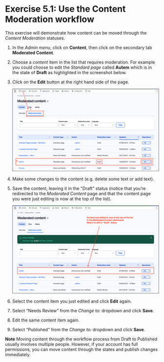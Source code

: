 # Exercise 5.1: Use the Content Moderation workflow

This exercise will demonstrate how content can be moved through the _Content Moderation_ statuses.

1. In the _Admin menu_, click on **Content**, then click on the secondary tab **Moderated Content**.
2. Choose a _content_ item in the list that requires moderation. For example you could choose to edit the _Standard page_ called **Autem** which is in the state of **Draft** as highlighted in the screenshot below.
3. Click on the **Edit** button at the right hand side of the page.
    
    ![Image of Content listing](../.gitbook/assets/Ex-5-1-Content-Moderation-1.png)

4. Make some changes to the content \(e.g. delete some text or add text\).
5. Save the content, leaving it in the "Draft" status \(notice that you’re redirected to the _Moderated Content_ page and that the content page you were just editing is now at the top of the list\).
	
    ![Image of updated Content listing](../.gitbook/assets/Ex-5-1-Content-Moderation-2.png)	
6. Select the content item you just edited and click **Edit** again.
7. Select “Needs Review" from the _Change to:_ dropdown and click **Save**.
8. Edit the same content item again.
9. Select “Published" from the _Change to:_ dropdown and click **Save**.

**Note** Moving content through the workflow process from Draft to Published usually involves multiple people. However, if your account has full permissions, you can move content through the states and publish changes immediately.
